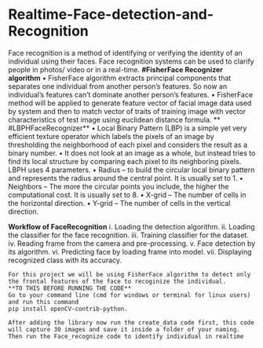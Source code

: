 # Realtime-Face-detection-and-Recognition
Face recognition is a method of identifying or verifying the identity of an individual using their faces.
Face recognition systems can be used to clarify people in photos/ video or in a real-time.
                **#FisherFace Recognizer algorithm**
    • FisherFace algorithm extracts principal components that separates one individual from another person’s features. So now an individual’s features can’t dominate another person’s features.
    • FisherFace method will be applied to generate feature vector of facial image data used by system and then to match vector of traits of training image with vector characteristics of test image using euclidean distance formula.
           **     #LBPHFaceRecognizer**
    • Local Binary Pattern (LBP) is a simple yet very efficient texture operator which labels the pixels of an image by thresholding the neighborhood of each pixel and considers the result as a binary number.
    • It does not look at an image as a whole, but instead tries to find its local structure by comparing each pixel to its neighboring pixels.
LBPH uses 4 parameters.
    • Radius – to build the circular local binary pattern and represents the radius around the central point. It is usually set to 1.
    • Neighbors – The more the circular points you include, the higher the computational cost. It is usually set to 8.
    • X-grid – The number of cells in the horizontal direction.
    • Y-grid – The number of cells in the vertical direction.

**Workflow of FaceRecognition**
    i. Loading the detection algorithm.
    ii. Loading the classifier for the face recognition.
    iii. Training classifier for the dataset.
    iv. Reading frame from the camera and pre-processing.
    v. Face detection by its algorithm.
    vi. Predicting face by loading frame into model.
    vii. Displaying recognized class with its accuracy.
    
    For this project we will be using FisherFace algorithm to detect only the frontal features of the face to recoginize the individual.
    **TO THIS BEFORE RUNNING THE CODE**
    Go to your command line (cmd for windows or terminal for linux users) and run this command 
    pip install openCV-contrib-python.
    
    After adding the library now run the create_data code first, this code will capture 30 images and save it inside a folder of your naming.
    Then run the Face_recognize code to identify individual in realtime
